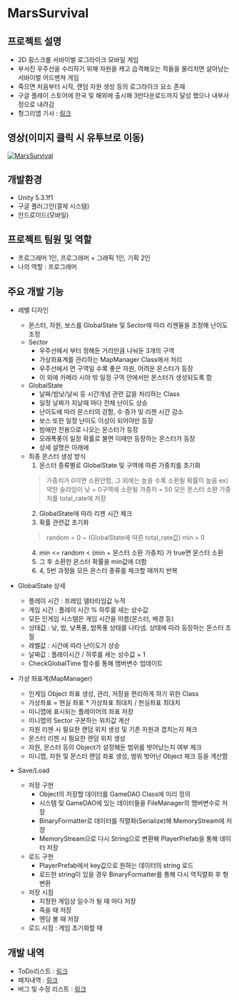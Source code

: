 # MarsSurvival

## 프로젝트 설명
* 2D 횡스크롤 서바이벌 로그라이크 모바일 게임
* 부서진 우주선을 수리하기 위해 자원을 캐고 습격해오는 적들을 물리치면 살아남는
서바이벌 어드밴쳐 게임
* 죽으면 처음부터 시작, 랜덤 자원 생성 등의 로그라이크 요소 존재
* 구글 플레이 스토어에 한국 및 해외에 출시해 3만다운로드까지 달성 했으나 내부사정으로 내려감
* 헝그리앱 기사 : [링크](http://www.hungryapp.co.kr/news/news_view.php?bcode=news&pid=45507&catecode=002&rtype=B&page=1&searchtype=subject&searchstr=&tcnt=&tbcnt=&block=&mn=&mx=)

## 영상(이미지 클릭 시 유투브로 이동)
[![MarsSurvival](https://img.youtube.com/vi/9xh5RbYUEX4/0.jpg)](https://youtu.be/9xh5RbYUEX4 "MarsSurvival")

## 개발환경
* Unity 5.3.1f1
* 구글 플러그인(결제 시스템)
* 안드로이드(모바일)

## 프로젝트 팀원 및 역할
* 프로그래머 1인, 프로그래머 + 그래픽 1인, 기획 2인
* 나의 역할 : 프로그래머

## 주요 개발 기능
* 레벨 디자인
	* 몬스터, 자원, 보스를 GlobalState 및 Sector에 따라 리젠율을 조정해 난이도 조정
	* Sector
		* 우주선에서 부터 정해둔 거리만큼 나눠둔 3개의 구역
		* 가상좌표계를 관리하는 MapManager Class에서 처리
		* 우주선에서 먼 구역일 수록 좋은 자원, 어려운 몬스터가 등장
		* 이 외에 카메라 시야 밖 일정 구역 안에서만 몬스터가 생성되도록 함
	* GlobalState
		* 날짜/밤낮/날씨 등 시간개념 관련 값을 처리하는 Class
		* 일정 날짜가 지날때 마다 전체 난이도 상승
		* 난이도에 따라 몬스터의 강함, 수 증가 및 리젠 시간 감소
		* 보스 또한 일정 난이도 이상이 되어야만 등장
		* 밤에만 전용으로 나오는 몬스터가 등장
		* 모래폭풍이 일정 확률로 불면 이때만 등장하는 몬스터가 등장
		* 상세 설명은 아래에
	* 최종 몬스터 생성 방식
		1) 몬스터 종류별로 GlobalState 및 구역에 따른 가중치를 초기화
		> 가중치가 0이면 소환안함, 그 외에는 높을 수록 소환될 확률이 높음
		> ex) 약한 슬라임이 낮 + 0구역에 소환될 가중치 = 50
		> 모든 몬스터 소환 가중치를 total_rate에 저장
		2) GlobalState에 따라 리젠 시간 체크
		3) 확률 관련값 초기화
		> random = 0 ~ (GlobalState에 따른 total_rate값)
		> min = 0
		4) min <= random < (min + 몬스터 소환 가중치) 가 true면 몬스터 소환
		5) 그 후 소환한 몬스터 확률을 min값에 더함
		6) 4, 5번 과정을 모든 몬스터 종류를 체크할 때까지 반복

* GlobalState 상세
	* 플레이 시간 : 프레임 델타타임값 누적
	* 게임 시간 : 플레이 시간 % 하루를 세는 상수값
	* 모든 인게임 시스템은 게임 시간을 따름(몬스터, 배경 등)
	* 상태값 : 낮, 밤, 낮폭풍, 밤폭풍 상태를 나타넴. 상태에 따라 등장하는 몬스터 조절
	* 레벨값 : 시간에 따라 난이도가 상승
	* 날짜값 : 플레이시간 / 하루를 세는 상수값 + 1
	* CheckGlobalTime 함수를 통해 맴버변수 업데이트

* 가상 좌표계(MapManager)
	* 인게임 Object 좌표 생성, 관리, 저장을 편리하게 하기 위한 Class
	* 가상좌표 = 현실 좌표 * 가상좌표 최대치 / 현실좌표 최대치
	* 미니맵에 표시되는 플레이어의 좌표 저장
	* 미니맵의 Sector 구분하는 위치값 계산
	* 자원 리젠 시 필요한 랜덤 위치 생성 및 기존 자원과 겹치는지 체크
	* 몬스터 리젠 시 필요한 랜덤 위치 생성
	* 자원, 몬스터 등의 Object가 설정해둔 범위를 벗어났는지 여부 체크
	* 미니맵, 자원 및 몬스터 랜덤 좌표 생성, 범위 벗어난 Object 체크 등을 계산함

* Save/Load
	* 저장 구현
		* Object의 저장할 데이터를 GameDAO Class에 미리 정의
		* 시스템 및 GameDAO에 있는 데이터들을 FileManager의 맴버변수로 저장
		* BinaryFormatter로 데이터를 직렬화(Serialize)해 MemoryStream에 저장
		* MemoryStream으로 다시 String으로 변환해 PlayerPrefab을 통해 데이터 저장
	* 로드 구현
		* PlayerPrefab에서 key값으로 원하는 데이터의 string 로드
		* 로드한 string이 있을 경우 BinaryFormatter를 통해 다시 역직렬화 후 형변환
	* 저장 시점
		* 지정한 게임상 일수가 될 때 마다 저장
		* 죽을 때 저장
		* 엔딩 볼 때 저장
	* 로드 시점 : 게임 초기화할 때
	
## 개발 내역
* ToDo리스트 : [링크](https://github.com/MiruSona/MarsSurvival/blob/main/Document/Todo.xlsx)
* 패치내역 : [링크](https://github.com/MiruSona/MarsSurvival/blob/main/Document/Patch.xlsx)
* 버그 및 수정 리스트 : [링크](https://github.com/MiruSona/MarsSurvival/blob/main/Document/Bug%26Fix.xlsx)
